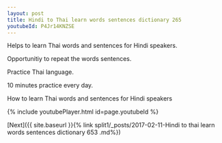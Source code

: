 ```yaml
---
layout: post
title: Hindi to Thai learn words sentences dictionary 265 
youtubeId: P4Jr14KNZSE
---
```

 
 
Helps to learn Thai words and sentences for Hindi speakers.

Opportunitiy to repeat the words sentences. 

Practice Thai language. 
 
10 minutes practice every day. 
 
How to learn Thai words and sentences for Hindi speakers 
 
{% include youtubePlayer.html id=page.youtubeId %}
 
 
[Next]({{ site.baseurl }}{% link  split1/_posts/2017-02-11-Hindi to thai learn words sentences dictionary 653 .md%})
 

